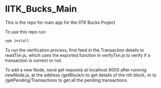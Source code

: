 # IITK_Bucks_Main

This is the repo for main app for the IITK Bucks Project

To use this repo run:
```bash
npm install
```

To run the verification process, first feed in the Transaction details to readTxn.js, which uses the exported function in verifyTxn.js to verify if a transaction is correct or not.

To add a new Node, send get requests at localhost 8000 after runnnig newNode.js, at the address /getBlock/n to get details of the nth block, or to /getPending/Transactions to get all the pending transactions.